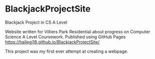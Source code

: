 # BlackjackProjectSite
Blackjack Project in CS A Level

Website written for Villiers Park Residential about progress on Computer Science A Level Coursework.
Published using GitHub Pages
https://hallegj18.github.io/BlackjackProjectSite/

This project was my first ever attempt at creating a webpage.
